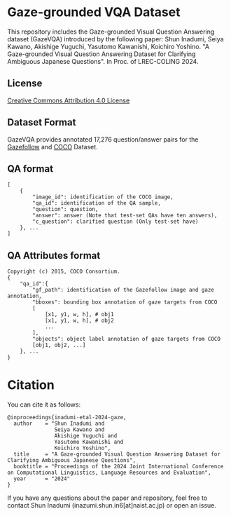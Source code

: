 # Gaze-grounded VQA Dataset
This repository includes the Gaze-grounded Visual Question Answering dataset (GazeVQA) introduced by the following paper: Shun Inadumi, Seiya Kawano, Akishige Yuguchi, Yasutomo Kawanishi, Koichiro Yoshino. "A Gaze-grounded Visual Question Answering Dataset for Clarifying Ambiguous Japanese Questions". In Proc. of LREC-COLING 2024.

## License
[Creative Commons Attribution 4.0 License](https://creativecommons.org/licenses/by/4.0/legalcode)

## Dataset Format
GazeVQA provides annotated 17,276 question/answer pairs for the [Gazefollow](https://gazefollow.csail.mit.edu/index.html) and [COCO](https://cocodataset.org/) Dataset.

## QA format
```
[
    {
        "image_id": identification of the COCO image,
        "qa_id": identification of the QA sample,
        "question": question,
        "answer": answer (Note that test-set QAs have ten answers),
        "c_question": clarified question (Only test-set have)
    }, ...
]
```

## QA Attributes format
```
Copyright (c) 2015, COCO Consortium.
{
    "qa_id":{
        "gf_path": identification of the Gazefollow image and gaze annotation,
        "bboxes": bounding box annotation of gaze targets from COCO
        [
            [x1, y1, w, h], # obj1
            [x1, y1, w, h], # obj2
            ...
        ],
        "objects": object label annotation of gaze targets from COCO
        [obj1, obj2, ...]
    }, ...
}
```

# Citation
You can cite it as follows:
```
@inproceedings{inadumi-etal-2024-gaze,
  author    = "Shun Inadumi and
               Seiya Kawano and
               Akishige Yuguchi and
               Yasutomo Kawanishi and
               Koichiro Yoshino",
  title     = "A Gaze-grounded Visual Question Answering Dataset for Clarifying Ambiguous Japanese Questions",
  booktitle = "Proceedings of the 2024 Joint International Conference on Computational Linguistics, Language Resources and Evaluation",
  year      = "2024"
}
```


If you have any questions about the paper and repository, feel free to contact Shun Inadumi (inazumi.shun.in6[at]naist.ac.jp) or open an issue.
